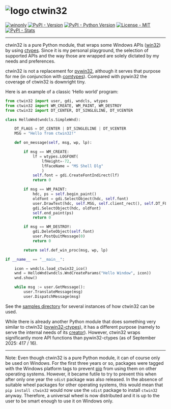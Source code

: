 # ![logo](https://raw.githubusercontent.com/RoccoMatano/ctwin32/master/doc/images/ctwin32.ico) ctwin32

[![winonly](https://img.shields.io/badge/Windows-0078D6?style=plastic&logo=windows)](.)
[![PyPI - Version](https://img.shields.io/pypi/v/ctwin32.svg)](https://pypi.org/project/ctwin32)
[![PyPI - Python Version](https://img.shields.io/pypi/pyversions/ctwin32.svg)](https://pypi.org/project/ctwin32)
[![License - MIT](https://img.shields.io/badge/license-MIT-green)](https://spdx.org/licenses/MIT.html)
[![PyPI - Stats](https://img.shields.io/pypi/dm/ctwin32)](https://pypistats.org/packages/ctwin32)

-----

ctwin32 is a pure Python module, that wraps some Windows APIs ([win32](
https://learn.microsoft.com/en-us/windows/win32/api/)) by using
[ctypes](https://docs.python.org/3/library/ctypes.html). Since it is my personal
playground, the selection of supported APIs and the way those are wrapped are
solely dictated by my needs and preferences.

ctwin32 is not a replacement for
[pywin32](https://pypi.org/project/pywin32/), although it serves that purpose
for me (in conjunction with [comtypes](https://pypi.org/project/comtypes/)).
Compared with pywin32 the coverage of ctwin32 is downright tiny.

Here is an example of a classic ‘Hello world’ program:
```python
from ctwin32 import user, gdi, wndcls, wtypes
from ctwin32 import WM_CREATE, WM_PAINT, WM_DESTROY
from ctwin32 import DT_CENTER, DT_SINGLELINE, DT_VCENTER

class HelloWnd(wndcls.SimpleWnd):

    DT_FLAGS = DT_CENTER | DT_SINGLELINE | DT_VCENTER
    MSG = "Hello from ctwin32!"

    def on_message(self, msg, wp, lp):

        if msg == WM_CREATE:
            lf = wtypes.LOGFONT(
                lfHeight=-72,
                lfFaceName = "MS Shell Dlg"
                )
            self.font = gdi.CreateFontIndirect(lf)
            return 0

        if msg == WM_PAINT:
            hdc, ps = self.begin_paint()
            oldfont = gdi.SelectObject(hdc, self.font)
            user.DrawText(hdc, self.MSG, self.client_rect(), self.DT_FLAGS)
            gdi.SelectObject(hdc, oldfont)
            self.end_paint(ps)
            return 0

        if msg == WM_DESTROY:
            gdi.DeleteObject(self.font)
            user.PostQuitMessage(0)
            return 0

        return self.def_win_proc(msg, wp, lp)

if __name__ == "__main__":

    icon = wndcls.load_ctwin32_ico()
    wnd = HelloWnd(wndcls.WndCreateParams("Hello Window", icon))
    wnd.show()

    while msg := user.GetMessage():
        user.TranslateMessage(msg)
        user.DispatchMessage(msg)
```

See the
[samples directory](https://github.com/RoccoMatano/ctwin32/tree/master/samples)
for several instances of how ctwin32 can be used.

While there is already another Python module that does something very similar
to ctwin32 ([pywin32-ctypes](https://github.com/enthought/pywin32-ctypes)),
it has a different purpose (namely to serve the internal needs of its
[creator](https://www.enthought.com/)). However, ctwin32 wraps significantly
more API functions than pywin32-ctypes (as of September 2025: 417 / 16).

-----

Note: Even though ctwin32 is a pure Python module, it can of course only be used
on Windows. For the first three years or so, packages were tagged with the
Windows platform tags to prevent
[pip](https://packaging.python.org/tutorials/installing-packages/) from using
them on other operating systems. However, it became futile to try to prevent
this when after only one year the `sdist` package was also released. In the
absence of suitable wheel packages for other operating systems, this would mean
that `pip install ctwin32` would now use the `sdist` package to install
`ctwin32` anyway. Therefore, a universal wheel is now distributed and it is
up to the user to be smart enough to use it on Windows only.
